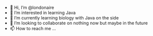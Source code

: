 - 👋 Hi, I’m @londonaire
- 👀 I’m interested in learning Java
- 🌱 I’m currently learning biology with Java on the side
- 💞️ I’m looking to collaborate on nothing now but maybe in the future
- 📫 How to reach me ...

<!---
londonaire/londonaire is a ✨ special ✨ repository because its `README.md` (this file) appears on your GitHub profile.
You can click the Preview link to take a look at your changes.
--->
